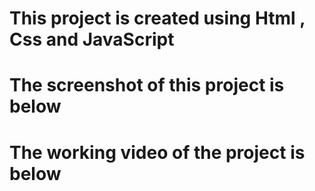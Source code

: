 # This project is created using Html , Css and JavaScript

# The screenshot of this project is below 

# The working video of the project is below

